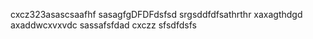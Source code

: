 cxcz323asascsaafhf
sasagfgDFDFdsfsd
srgsddfdfsathrthr
xaxagthdgd
axaddwcxvxvdc
sassafsfdad
cxczz
sfsdfdsfs

